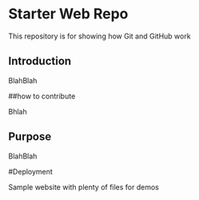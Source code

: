 # Starter Web Repo

This repository is for showing how Git and GitHub work

## Introduction

BlahBlah

##how to contribute

Bhlah

## Purpose

BlahBlah

#Deployment

Sample website with plenty of files for demos